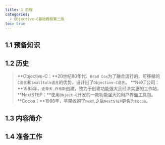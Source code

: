 ```yaml
---
title: 1 启程
categories:
  - Objective-C基础教程第二版
toc: true
---
```


## 1.1 预备知识

## 1.2 历史

> **Objective-C：**20世纪80年代，`Brad Cox`为了融合流行的、可移植的`C语言`和`Smalltalk语言`的优势，设计出了`Objective-C语言`。 **NeXT公司：**1985年，`史蒂夫.乔布斯`创建，致力于创建功能强大且经济实惠的工作站。
> **NextSTEP：**使用`Object-C`开发的一款功能强大的用户界面工具包。 **Cocoa：**1996年，苹果收购了`NeXT`,之后`NextSTEP`更名为`Cocoa`。

## 1.3 内容简介

## 1.4 准备工作
